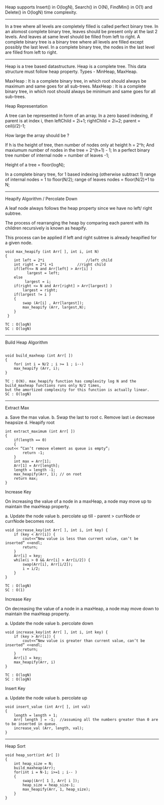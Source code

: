 Heap supports Insert() in O(logN), Search() in O(N), FindMin() in O(1) and Delete() in O(logN) time complexity. 

----
In a tree where all levels are completely filled is called perfect binary tree. 
In an alomost complete binary tree, leaves should be present only at the last 2 levels. And
leaves at same level should be filled from left to right. 
A complete binary tree is a binary tree where all levels are filled except possibly the last level. 
In a complete binary tree, the nodes in the last level are filled from left to right. 

----

Heap is a tree based datastructure. 
Heap is a complete tree. 
This data structure must follow heap property. 
Types - MinHeap, MaxHeap. 

MaxHeap : It is a complete binary tree, in which root should always be maximum and same goes for all sub-trees. 
MaxHeap : It is a complete binary tree, in which root should always be minimum and same goes for all sub-trees. 



Heap Representation 

A tree can be represented in form of an array. 
In a zero based indexing, if parent is at index i, then
leftChild = 2i+1;
rightChild = 2i+2;
parent = ceil(i/2)-1;

How large the array should be ?

If h is the height of tree, then number of nodes only at height h = 2^h;
And maxiumum number of nodes in the tree = 2^(h+1) - 1;
In a perfect binary tree number of internal node = number of leaves -1;

Height of a tree = floor(logN);

In a complete binary tree, 
for 1 based indexing (otherwise subtract 1)
range of internal nodes = 1 to floor(N/2);
range of leaves nodes = floor(N/2)+1 to N;

------------------

Heapify Algorithm / Percolate Down

A leaf node always follows the heap property since we have no left/ right subtree. 

The process of rearranging the heap by comparing each parent with its children recursively is known as heapify. 

This process can be applied if left and right subtree is already heapified for a given node. 

```
void max_heapify (int Arr[ ], int i, int N)
{
    int left = 2*i                   //left child
    int right = 2*i +1           //right child
    if(left<= N and Arr[left] > Arr[i] )
          largest = left;
    else
         largest = i;
    if(right <= N and Arr[right] > Arr[largest] )
        largest = right;
    if(largest != i )
    {
        swap (Ar[i] , Arr[largest]);
        max_heapify (Arr, largest,N);
    } 
 }

TC : O(logN)
SC : O(logN)
```

------------------
Build Heap Algorithm

```

void build_maxheap (int Arr[ ]) 
{
    for( int i = N/2 ; i >= 1 ; i--)
    max_heapify (Arr, i);
}

TC : O(N). max_heapify function has complexity log N and the build_maxheap functions runs only N/2 times,
but the amortized complexity for this function is actually linear.
SC : O(logN)
```

------------------

Extract Max

a. Save the max value.
b. Swap the last to root
c. Remove last i.e decrease heapsize
d. Heapify root

```
int extract_maximum (int Arr[ ])
{
    if(length == 0)
    {
cout<< “Can’t remove element as queue is empty”;
        return -1;
    }
    int max = Arr[1];
    Arr[1] = Arr[length];
    length = length -1;
    max_heapify(Arr, 1); // on root
    return max;
}
```

Increase Key 

On increasing the value of a node in a maxHeap, a node may move up to maintain the maxHeap property. 

a. Update the node value
b. percolate up till - parent > currNode or currNode becomes root. 

```
void increase_key(int Arr[ ], int i, int key) {
    if (key < Arr[i]) {
        cout<<”New value is less than current value, can’t be inserted” <<endl;
        return;
    }
    Arr[i] = key;
    while(i > 0 && Arr[i] > Arr[i/2]) {
        swap(Arr[i], Arr[i/2]);
        i = i/2;
    }
}

TC : O(logN)
SC : O(1)
```

Increase Key 

On decreasing the value of a node in a maxHeap, a node may move down to maintain the maxHeap property. 

a. Update the node value
b. percolate down

```
void increase_key(int Arr[ ], int i, int key) {
    if (key > Arr[i]) {
        cout<<”New value is greater than current value, can’t be inserted” <<endl;
        return;
    }
    Arr[i] = key;
    max_heapify(Arr, i)
}

TC : O(logN)
SC : O(logN)
```

Insert Key 

a. Update the node value
b. percolate up

```
void insert_value (int Arr[ ], int val)
{
    length = length + 1;
    Arr[ length ] = -1;  //assuming all the numbers greater than 0 are to be inserted in queue.
    increase_val (Arr, length, val);
}
```

---------
Heap Sort

```
void heap_sort(int Ar[ ])
{
    int heap_size = N;
    build_maxheap(Arr);
    for(int i = N-1; i>=1 ; i-- )
    {
        swap|(Arr[ 1 ], Arr[ i ]);
        heap_size = heap_size-1;
        max_heapify(Arr, 1, heap_size);
    }
}
```
